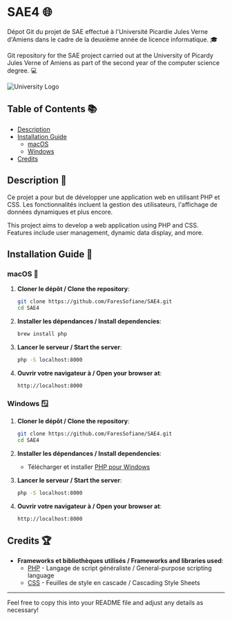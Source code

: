 
# SAE4 🌐

Dépot Git du projet de SAE effectué à l'Université Picardie Jules Verne d'Amiens dans le cadre de la deuxième année de licence informatique. 🎓

Git repository for the SAE project carried out at the University of Picardy Jules Verne of Amiens as part of the second year of the computer science degree. 💻

![University Logo](https://upload.wikimedia.org/wikipedia/commons/5/5e/Logo_Universit%C3%A9_de_Picardie_Jules_Verne.svg)

## Table of Contents 📚
- [Description](#description)
- [Installation Guide](#installation-guide)
  - [macOS](#macos)
  - [Windows](#windows)
- [Credits](#credits)

## Description 📝
Ce projet a pour but de développer une application web en utilisant PHP et CSS. Les fonctionnalités incluent la gestion des utilisateurs, l'affichage de données dynamiques et plus encore.

This project aims to develop a web application using PHP and CSS. Features include user management, dynamic data display, and more.

## Installation Guide 🚀

### macOS 🍏

1. **Cloner le dépôt / Clone the repository**:
   ```sh
   git clone https://github.com/FaresSofiane/SAE4.git
   cd SAE4
   ```

2. **Installer les dépendances / Install dependencies**:
   ```sh
   brew install php
   ```

3. **Lancer le serveur / Start the server**:
   ```sh
   php -S localhost:8000
   ```

4. **Ouvrir votre navigateur à / Open your browser at**:
   ```
   http://localhost:8000
   ```

### Windows 🪟

1. **Cloner le dépôt / Clone the repository**:
   ```sh
   git clone https://github.com/FaresSofiane/SAE4.git
   cd SAE4
   ```

2. **Installer les dépendances / Install dependencies**:
   - Télécharger et installer [PHP pour Windows](https://windows.php.net/download/)

3. **Lancer le serveur / Start the server**:
   ```sh
   php -S localhost:8000
   ```

4. **Ouvrir votre navigateur à / Open your browser at**:
   ```
   http://localhost:8000
   ```

## Credits 🏆

- **Frameworks et bibliothèques utilisés / Frameworks and libraries used**:
  - [PHP](https://www.php.net) - Langage de script généraliste / General-purpose scripting language
  - [CSS](https://developer.mozilla.org/en-US/docs/Web/CSS) - Feuilles de style en cascade / Cascading Style Sheets

---

Feel free to copy this into your README file and adjust any details as necessary!

